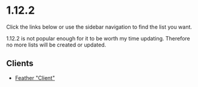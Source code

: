 # 1.12.2

Click the links below or use the sidebar navigation to find the list you want.

1.12.2 is not popular enough for it to be worth my time updating. Therefore no more lists will be created or updated.

## Clients

* [Feather "Client"](https://alternatives.microcontrollers.dev/1.12.2/feather)
